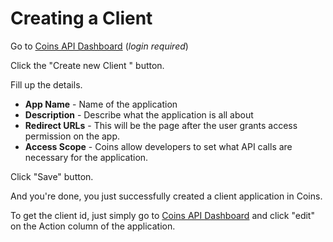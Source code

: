 # Creating a Client
Go to [Coins API Dashboard](https://coins.ph/user/api) (_login required_)

Click the "Create new Client " button.

Fill up the details.

* **App Name** - Name of the application
* **Description** - Describe what the application is all about
* **Redirect URLs** - This will be the page after the user grants access permission on the app.
* **Access Scope** - Coins allow developers to set what API calls are necessary for the application.

Click "Save" button.

And you're done, you just successfully created a client application in Coins.

To get the client id, just simply go to [Coins API Dashboard](https://coins.ph/user/api)
and click "edit" on the Action column of the application.
